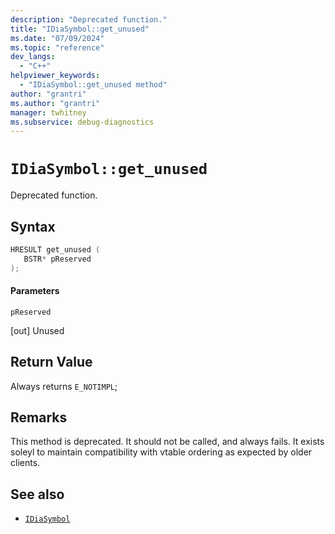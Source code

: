 ```yaml
---
description: "Deprecated function."
title: "IDiaSymbol::get_unused"
ms.date: "07/09/2024"
ms.topic: "reference"
dev_langs:
  - "C++"
helpviewer_keywords:
  - "IDiaSymbol::get_unused method"
author: "grantri"
ms.author: "grantri"
manager: twhitney
ms.subservice: debug-diagnostics
---
```

# `IDiaSymbol::get_unused`

Deprecated function.

## Syntax

```C++
HRESULT get_unused ( 
   BSTR* pReserved
);
```

#### Parameters

 `pReserved`

[out] Unused

## Return Value

 Always returns `E_NOTIMPL`;

## Remarks

 This method is deprecated. It should not be called, and always fails. It exists soleyl to maintain compatibility with vtable ordering as expected by older clients.

## See also

- [`IDiaSymbol`](../../debugger/debug-interface-access/idiasymbol.md)
